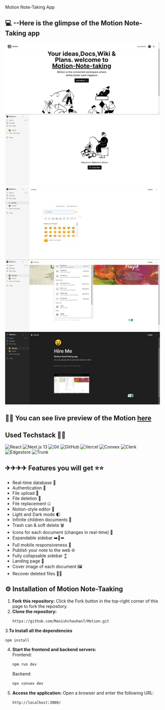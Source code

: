 Motion Note-Taking App

## 💻 --Here is the glimpse of the Motion Note-Taking app

![logo](https://github.com/Manishchauhan7/sampleimg/blob/main/t5.png)
![logo](https://github.com/Manishchauhan7/sampleimg/blob/main/t1.png)
![logo](https://github.com/Manishchauhan7/sampleimg/blob/main/t2.png)
![logo](https://github.com/Manishchauhan7/sampleimg/blob/main/t3.png)
![logo](https://github.com/Manishchauhan7/sampleimg/blob/main/t4.png)

## 🚀🚀 You can see live preview of the Motion [here](https://motion-note-taking-flame.vercel.app/)

## Used Techstack 🔐🔑
![React](https://img.shields.io/badge/React-20232A?style=for-the-badge&logo=react&logoColor=61DAFB)
![Next.js 13](https://img.shields.io/badge/Next.js-20232A?style=for-the-badge&logo=next.js&logoColor=61DAFB)
![Git](https://img.shields.io/badge/GIT-E44C30?style=for-the-badge&logo=git&logoColor=white)
![GitHub](https://img.shields.io/badge/GitHub-100000?style=for-the-badge&logo=github&logoColor=61DAFB)
![Vercel](https://img.shields.io/badge/Vercel-000000?style=for-the-badge&logo=vercel&logoColor=61DAFB)
![Convex](https://img.shields.io/badge/Convex-000000?style=for-the-badge&logo=convex&logoColor=61DAFB)
![Clerk](https://img.shields.io/badge/Clerk-000000?style=for-the-badge&logo=clerk&logoColor=61DAFB)
![Edgestore](https://img.shields.io/badge/Edgestore-000000?style=for-the-badge&logo=edgestore&logoColor=61DAFB)
![Trunk](https://img.shields.io/badge/Trunk-000000?style=for-the-badge&logo=trunk&logoColor=61DAFB)



## ✈✈✈✈ Features you will get ⭐⭐
- Real-time database  🔗 
- Authentication 🔐 
- File upload 📩
- File deletion 🥱
- File replacement 🤐
- Notion-style editor 📝 
- Light and Dark mode 🌓
- Infinite children documents 🌲
- Trash can & soft delete 🗑️
- Icons for each document (changes in real-time) 🌠
- Expandable sidebar ➡️🔀⬅️
- Full mobile responsiveness 📱
- Publish your note to the web 🌐
- Fully collapsable sidebar ↕️
- Landing page 🛬
- Cover image of each document 🖼️
- Recover deleted files 🔄📄

## ⚙️ Installation of Motion Note-Taaking

1. **Fork this repository:** Click the Fork button in the top-right corner of this page to fork the repository.
2. **Clone the repository:**
    ```bash
   https://github.com/Manishchauhan7/Motion.git
    ```

3.**To Install all the dependencies**

```bash
npm install
```

4. **Start the frontend and backend servers:**  
   Frontend:
    ```bash
    npm run dev
    ```
    Backend:
    ```bash
    npx convex dev
    ```
5. **Access the application:**
   Open a browser and enter the following URL:
    ```bash
    http://localhost:3000/
    ```
